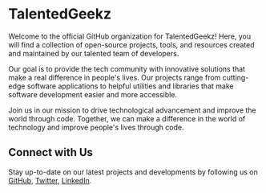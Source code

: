 # TalentedGeekz

Welcome to the official GitHub organization for TalentedGeekz! Here, you will find a collection of open-source projects, tools, and resources created and maintained by our talented team of developers.

Our goal is to provide the tech community with innovative solutions that make a real difference in people's lives. Our projects range from cutting-edge software applications to helpful utilities and libraries that make software development easier and more accessible.

Join us in our mission to drive technological advancement and improve the world through code. Together, we can make a difference in the world of technology and improve people's lives through code.

## Connect with Us

Stay up-to-date on our latest projects and developments by following us on [GitHub](https://github.com/talentedgeekz), [Twitter](https://twitter.com/talentedgeekz), [LinkedIn](https://linkedin.com/company/talentedgeekz).
